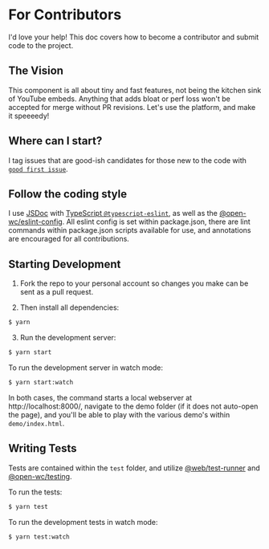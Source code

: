 # For Contributors

I'd love your help! This doc covers how to become a contributor and submit code to the project.

## The Vision

This component is all about tiny and fast features, not being the kitchen sink of YouTube embeds. Anything that adds bloat or perf loss won't be accepted for merge without PR revisions. Let's use the platform, and make it speeeedy!

## Where can I start?

I tag issues that are good-ish candidates for those new to the code with [`good first issue`](https://github.com/cshawaus/lite-youtube/issues?q=is%3Aissue+is%3Aopen+sort%3Aupdated-desc+label%3A%22good+first+issue%22).

## Follow the coding style

I use [JSDoc](http://usejsdoc.org/) with [TypeScript `@typescript-eslint`](https://github.com/typescript-eslint/typescript-eslint), as well as the [@open-wc/eslint-config](https://www.npmjs.com/package/@open-wc/eslint-config). All eslint config is set within package.json, there are lint commands within package.json scripts available for use, and annotations are encouraged for all contributions.

## Starting Development

1. Fork the repo to your personal account so changes you make can be sent as a pull request.

2. Then install all dependencies:

```sh
$ yarn
```

3. Run the development server:

```sh
$ yarn start
```

To run the development server in watch mode:

```sh
$ yarn start:watch
```

In both cases, the command starts a local webserver at http://localhost:8000/, navigate to the demo folder (if it does not auto-open the page), and you'll be able to play with the various demo's within `demo/index.html`.

## Writing Tests

Tests are contained within the `test` folder, and utilize [@web/test-runner](https://modern-web.dev/docs/test-runner/overview/) and [@open-wc/testing](https://open-wc.org/docs/testing/testing-package/).

To run the tests:

```sh
$ yarn test
```

To run the development tests in watch mode:

```sh
$ yarn test:watch
```
